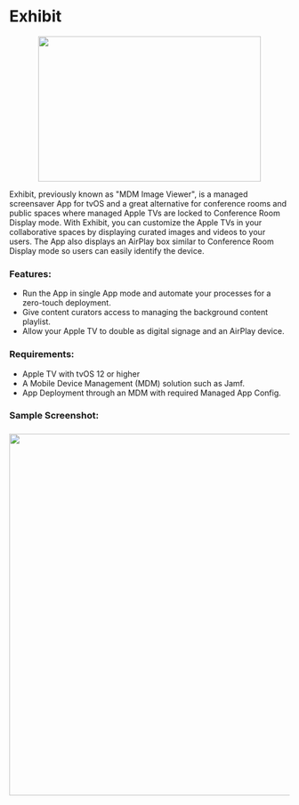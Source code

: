 <h1>Exhibit</h1>

<p align="center">
  <img width="400" height="261" src="https://github.com/NU-ITS/mdm-image-viewer/blob/master/Assets/logo.png?raw=true">
</p>

Exhibit, previously known as "MDM Image Viewer", is a managed screensaver App for tvOS and a great alternative for conference rooms and public spaces where managed Apple TVs are locked to Conference Room Display mode. With Exhibit, you can customize the Apple TVs in your collaborative spaces by displaying curated images and videos to your users. The App also displays an AirPlay box similar to Conference Room Display mode so users can easily identify the device.

<h3>Features:</h3>

* Run the App in single App mode and automate your processes for a zero-touch deployment.
* Give content curators access to managing the background content playlist.
* Allow your Apple TV to double as digital signage and an AirPlay device.

<h3>Requirements:</h3>

* Apple TV with tvOS 12 or higher
* A Mobile Device Management (MDM) solution such as Jamf.
* App Deployment through an MDM with required Managed App Config.



<h3>Sample Screenshot:<h3>
<img src="https://github.com/qharouff/mdm-image-viewer/blob/master/Assets/screenshot_example.png?raw=true" width="650">
